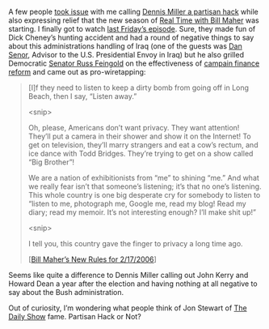 A few people [took
issue](http://devhawk.net/CommentView,guid,1a9e0102-c263-4226-b1cb-e076c94cf6bc.aspx)
with me calling [Dennis Miller a partisan
hack](http://devhawk.net/2006/02/12/Dennis+Miller+Has+Jumped+The+Shark.aspx) while
also expressing relief that the new season of [Real Time with Bill
Maher](http://www.hbo.com/billmaher) was starting. I finally got to
watch [last Friday’s
episode](http://www.hbo.com/billmaher/episode/2006_02_17_ep67.html).
Sure, they made fun of Dick Cheney’s hunting accident and had a round of
negative things to say about this administrations handling of Iraq (one
of the guests was [Dan
Senor](http://www.whitehouse.gov/government/senor-bio.html), Advisor to
the U.S. Presidential Envoy in Iraq) but he also grilled Democratic
[Senator Russ Feingold](http://www.russfeingold.org/) on the
effectiveness of [campain finance
reform](http://www.russfeingold.org/cfr.php) and came out as
pro-wiretapping:

> [I]f they need to listen to keep a dirty bomb from going off in Long
> Beach, then I say, “Listen away.”
>
> \<snip\>
>
> Oh, please, Americans don’t want privacy. They want attention! They’ll
> put a camera in their shower and show it on the Internet! To get on
> television, they’ll marry strangers and eat a cow’s rectum, and ice
> dance with Todd Bridges. They’re trying to get on a show called “Big
> Brother”!
>
> We are a nation of exhibitionists from “me” to shining “me.” And what
> we really fear isn’t that someone’s listening; it’s that no one’s
> listening. This whole country is one big desperate cry for somebody to
> listen to “listen to me, photograph me, Google me, read my blog! Read
> my diary; read my memoir. It’s not interesting enough? I’ll make shit
> up!”
>
> \<snip\>
>
> I tell you, this country gave the finger to privacy a long time ago.
>
> [[Bill Maher’s New Rules for
> 2/17/2006](http://www.hbo.com/billmaher/new_rules/20060217.html)]

Seems like quite a difference to Dennis Miller calling out John Kerry
and Howard Dean a year after the election and having nothing at all
negative to say about the Bush administration.

Out of curiosity, I’m wondering what people think of Jon Stewart of [The
Daily
Show](http://www.comedycentral.com/shows/the_daily_show/index.jhtml)
fame. Partisan Hack or Not?
